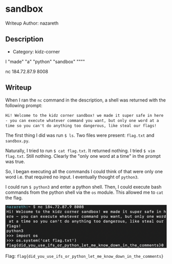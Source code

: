 # sandbox
Writeup Author: nazareth
## Description
* Category: kidz-corner

I "made" "a" "python" "sandbox" """"

nc 184.72.87.9 8008

## Writeup
When I ran the `nc` command in the description, a shell was returned with the following prompt:
```
Hi! Welcome to the kidz corner sandbox! we made it super safe in here - you can execute whatever command you want, but only one word at a time so you can't do anything too dangerous, like steal our flags!
```

The first thing I did was run `$ ls`. Two files were present: `flag.txt` and `sandbox.py`.

Naturally, I tried to run `$ cat flag.txt`. It returned nothing. I tried `$ vim flag.txt`. Still nothing. Clearly the "only one word at a time" in the prompt was true.

So, I began executing all the commands I could think of that were only one word i.e. that required no input. I eventually thought of `python3`.

I could run `$ python3` and enter a python shell. Then, I could execute bash commands from the python shell via the `os` module. This allowed me to `cat` the flag.

![Alt text](image.png)

Flag: `flag{did_you_use_ifs_or_python_let_me_know_down_in_the_comments}`